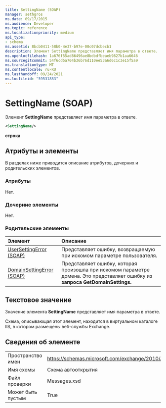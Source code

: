 ```yaml
---
title: SettingName (SOAP)
manager: sethgros
ms.date: 09/17/2015
ms.audience: Developer
ms.topic: reference
ms.localizationpriority: medium
api_type:
- schema
ms.assetid: 8bcb0411-58b0-4e37-b97e-00c07dcbecb1
description: Элемент SettingName представляет имя параметра в ответе.
ms.openlocfilehash: 1a676f55ad86496ae8bdbdfbeaeb9827b1aa6646
ms.sourcegitcommit: 54f6cd5a704b36b76d110ee53a6d6c1c3e15f5a9
ms.translationtype: MT
ms.contentlocale: ru-RU
ms.lasthandoff: 09/24/2021
ms.locfileid: "59531883"
---
```

# <a name="settingname-soap"></a>SettingName (SOAP)

Элемент **SettingName** представляет имя параметра в ответе. 
  
```XML
<SettingName/>
```

 **строка**
## <a name="attributes-and-elements"></a>Атрибуты и элементы

В разделах ниже приводится описание атрибутов, дочерних и родительских элементов.
  
### <a name="attributes"></a>Атрибуты

Нет.
  
### <a name="child-elements"></a>Дочерние элементы

Нет.
  
### <a name="parent-elements"></a>Родительские элементы

|**Элемент**|**Описание**|
|:-----|:-----|
|[UserSettingError (SOAP)](usersettingerror-soap.md) <br/> |Представляет ошибку, возвращаемую при искомом параметре пользователя.  <br/> |
|[DomainSettingError (SOAP)](domainsettingerror-soap.md) <br/> |Представляет ошибку, которая произошла при искомом параметре домена. Это представляет ошибку из **запроса GetDomainSettings.**  <br/> |
   
## <a name="text-value"></a>Текстовое значение

Значение элемента **SettingName** представляет имя параметра в ответе. 
  
Схема, описывающая этот элемент, находится в виртуальном каталоге IIS, в котором размещены веб-службы Exchange.
  
## <a name="element-information"></a>Сведения об элементе

|||
|:-----|:-----|
|Пространство имен  <br/> |https://schemas.microsoft.com/exchange/2010/Autodiscover  <br/> |
|Имя схемы  <br/> |Схема автооткрытия  <br/> |
|Файл проверки  <br/> |Messages.xsd  <br/> |
|Может быть пустым  <br/> |True  <br/> |
   

